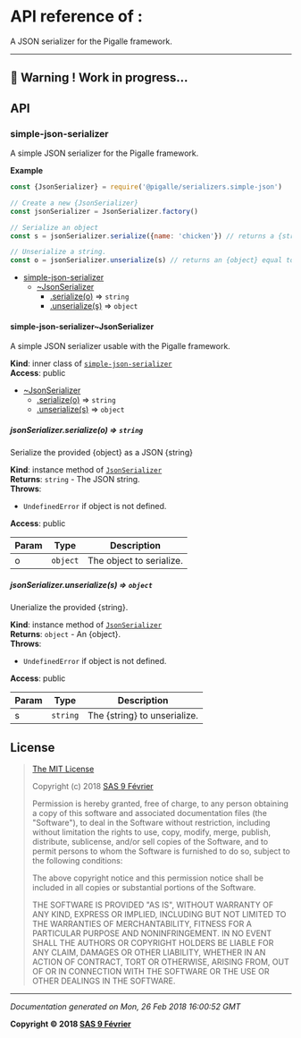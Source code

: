 # API reference of :

A JSON serializer for the Pigalle framework.

---
&#x1F34E; **__Warning !__ Work in progress...**
---
## API

<a name="module_simple-json-serializer"></a>

### simple-json-serializer
A simple JSON serializer for the Pigalle framework.

**Example**  
```js
const {JsonSerializer} = require('@pigalle/serializers.simple-json')

// Create a new {JsonSerializer}
const jsonSerializer = JsonSerializer.factory()

// Serialize an object
const s = jsonSerializer.serialize({name: 'chicken'}) // returns a {string} equal to {"name": "chicken"}

// Unserialize a string.
const o = jsonSerializer.unserialize(s) // returns an {object} equal to {name: 'chicken'}
```

* [simple-json-serializer](#module_simple-json-serializer)
    * [~JsonSerializer](#module_simple-json-serializer..JsonSerializer)
        * [.serialize(o)](#module_simple-json-serializer..JsonSerializer+serialize) ⇒ <code>string</code>
        * [.unserialize(s)](#module_simple-json-serializer..JsonSerializer+unserialize) ⇒ <code>object</code>

<a name="module_simple-json-serializer..JsonSerializer"></a>

#### simple-json-serializer~JsonSerializer
A simple JSON serializer usable with the Pigalle framework.

**Kind**: inner class of [<code>simple-json-serializer</code>](#module_simple-json-serializer)  
**Access**: public  

* [~JsonSerializer](#module_simple-json-serializer..JsonSerializer)
    * [.serialize(o)](#module_simple-json-serializer..JsonSerializer+serialize) ⇒ <code>string</code>
    * [.unserialize(s)](#module_simple-json-serializer..JsonSerializer+unserialize) ⇒ <code>object</code>

<a name="module_simple-json-serializer..JsonSerializer+serialize"></a>

##### jsonSerializer.serialize(o) ⇒ <code>string</code>
Serialize the provided {object} as a JSON {string}

**Kind**: instance method of [<code>JsonSerializer</code>](#module_simple-json-serializer..JsonSerializer)  
**Returns**: <code>string</code> - The JSON string.  
**Throws**:

- <code>UndefinedError</code> if object is not defined.

**Access**: public  

| Param | Type | Description |
| --- | --- | --- |
| o | <code>object</code> | The object to serialize. |

<a name="module_simple-json-serializer..JsonSerializer+unserialize"></a>

##### jsonSerializer.unserialize(s) ⇒ <code>object</code>
Unerialize the provided {string}.

**Kind**: instance method of [<code>JsonSerializer</code>](#module_simple-json-serializer..JsonSerializer)  
**Returns**: <code>object</code> - An {object}.  
**Throws**:

- <code>UndefinedError</code> if object is not defined.

**Access**: public  

| Param | Type | Description |
| --- | --- | --- |
| s | <code>string</code> | The {string} to unserialize. |

## <a name="license"> License

>
> [The MIT License](https://opensource.org/licenses/MIT)
>
> Copyright (c) 2018 [SAS 9 Février](https://9fevrier.com/)
>
> Permission is hereby granted, free of charge, to any person obtaining a copy
> of this software and associated documentation files (the "Software"), to deal
> in the Software without restriction, including without limitation the rights
> to use, copy, modify, merge, publish, distribute, sublicense, and/or sell
> copies of the Software, and to permit persons to whom the Software is
> furnished to do so, subject to the following conditions:
>
> The above copyright notice and this permission notice shall be included in all
> copies or substantial portions of the Software.
>
> THE SOFTWARE IS PROVIDED "AS IS", WITHOUT WARRANTY OF ANY KIND, EXPRESS OR
> IMPLIED, INCLUDING BUT NOT LIMITED TO THE WARRANTIES OF MERCHANTABILITY,
> FITNESS FOR A PARTICULAR PURPOSE AND NONINFRINGEMENT. IN NO EVENT SHALL THE
>AUTHORS OR COPYRIGHT HOLDERS BE LIABLE FOR ANY CLAIM, DAMAGES OR OTHER
> LIABILITY, WHETHER IN AN ACTION OF CONTRACT, TORT OR OTHERWISE, ARISING FROM,
> OUT OF OR IN CONNECTION WITH THE SOFTWARE OR THE USE OR OTHER DEALINGS IN THE
> SOFTWARE.
>

***

_Documentation generated on Mon, 26 Feb 2018 16:00:52 GMT_

**Copyright &copy; 2018 [SAS 9 Février](https://9fevrier.com/)**
